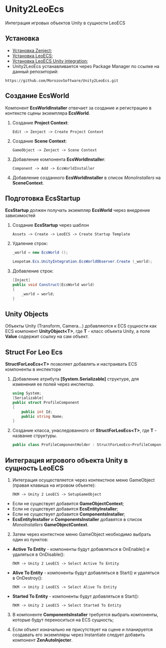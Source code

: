 # Unity2LeoEcs
 Интеграция игровых объектов Unity в сущности LeoECS
## Установка
- [Установка Zenject](https://github.com/modesttree/Zenject#installation-);
- [Установка LeoECS](https://github.com/Leopotam/ecs#%D0%A3%D1%81%D1%82%D0%B0%D0%BD%D0%BE%D0%B2%D0%BA%D0%B0);
- [Установка LeoECS Unity integration](https://github.com/Leopotam/ecs-unityintegration#%D1%83%D1%81%D1%82%D0%B0%D0%BD%D0%BE%D0%B2%D0%BA%D0%B0);
- Unity2LeoEcs устанавливается через Package Manager по ссылке на данный репозиторий:
```
https://github.com/MorozovSoftware/Unity2LeoEcs.git
```
## Создание EcsWorld
Компонент **EcsWorldInstaller** отвечает за создание и регистрацию в контексте сцены экземпляра **EcsWorld**.
1. Создание **Project Context**:
    ```
    Edit -> Zenject -> Create Project Context
    ```
2. Создание **Scene Context**:
    ```
    GameObject -> Zenject -> Scene Context
    ```
3. Добавление компонента **EcsWorldInstaller**:
    ```
    Component -> Add -> EcsWorldInstaller
    ```
3. Добавление созданного **EcsWorldInstaller** в список *MonoInstallers* на **SceneContext**.

## Подготовка EcsStartup
**EcsStartup** должен получать экземпляр **EcsWorld** через внедрение зависимостей 
1. Создание **EcsStartup** через шаблон
    ```
    Assets -> Create -> LeoECS -> Create Startup Template
    ```    
2. Удаление строк:
    ```C#
    _world = new EcsWorld ();
    ```    
    ```C#
    Leopotam.Ecs.UnityIntegration.EcsWorldObserver.Create (_world);
    ```
3. Добавление строк:
    ```C#
    [Inject]
    public void Construct(EcsWorld world)
    {
        _world = world;
    }
    ```

## Unity Objects
Объекты Unity (Transform, Camera...) добавляются к ECS сущности как ECS компонент **UnityObject\<T>**, где **T** - класс объекта Unity, а поле **Value** содержит ссылку на сам объект.

## Struct For Leo Ecs
**StructForLeoEcs\<T>** позволяет добавлять и настраивать ECS компоненты в инспекторе
1. Добавление атрибута **[System.Serializable]** структуре, для изменения ее полей через инспектор.
    ```C#
    using System;
    [Serializable]
    public struct ProfileComponent 
    {
        public int Id;
        public string Name;
    }
    ```

2. Создание класса, унаследованного от **StructForLeoEcs\<T>**, где **T** - название структуры.
    ```C#
    public class ProfileComponentHolder : StructForLeoEcs<ProfileComponent> {}
    ```
## Интеграция игрового объекта Unity в сущность LeoECS
1. Интеграция осуществляется через контекстное меню GameObject (правая клавиша на игровом объекте):
    ```
    ПКМ -> Unity 2 LeoECS -> SetupGameObject
    ```
+ Если не существует добавится **GameObjectContext**;
+ Если не существует добавится **EcsEntityInstaller**;
+ Если не существует добавится **ComponentsInstaller**;
+ **EcsEntityInstaller** и **ComponentsInstaller** добавятся в список *MonoInstallers* **GameObjectContext**.

2. Затем через контестное меню GameObject необходимо выбрать один из пунктов:
+ **Active To Entity** - компоненты будут добавляться в OnEnable() и удаляться в OnDisable():
    ```
    ПКМ -> Unity 2 LeoECS -> Select Active To Entity
    ```
+ **Alive To Entity**  - компоненты будут добавляться в Start() и удаляться в OnDestroy():
    ```
    ПКМ -> Unity 2 LeoECS -> Select Alive To Entity
    ```
+ **Started To Entity** - компоненты будут добавляться в Start():
    ```
    ПКМ -> Unity 2 LeoECS -> Select Started To Entity
    ```
3. В компоненте **ComponentsInstaller** требуется выбрать компоненты, которые будут переноситься на ECS сущность;

4. Если объект изначально не присутствует на сцене и планируется создавать его экземпляры через Instantiate следует добавить компонент **ZenAutoInjecter**. 







